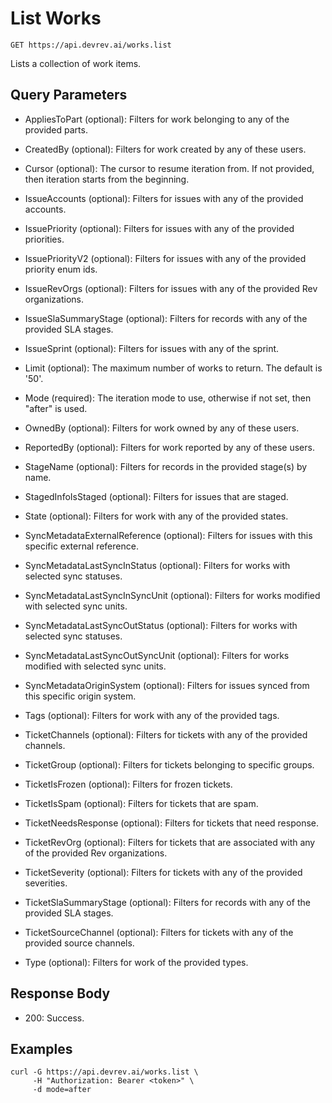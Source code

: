 # List Works

```http
GET https://api.devrev.ai/works.list
```

Lists a collection of work items.



## Query Parameters

- AppliesToPart (optional): Filters for work belonging to any of the provided parts.
- CreatedBy (optional): Filters for work created by any of these users.
- Cursor (optional): The cursor to resume iteration from. If not provided, then iteration
starts from the beginning.

- IssueAccounts (optional): Filters for issues with any of the provided accounts.
- IssuePriority (optional): Filters for issues with any of the provided priorities.
- IssuePriorityV2 (optional): Filters for issues with any of the provided priority enum ids.

- IssueRevOrgs (optional): Filters for issues with any of the provided Rev organizations.

- IssueSlaSummaryStage (optional): Filters for records with any of the provided SLA stages.
- IssueSprint (optional): Filters for issues with any of the sprint.
- Limit (optional): The maximum number of works to return. The default is '50'.

- Mode (required): The iteration mode to use, otherwise if not set, then "after" is
used.

- OwnedBy (optional): Filters for work owned by any of these users.
- ReportedBy (optional): Filters for work reported by any of these users.
- StageName (optional): Filters for records in the provided stage(s) by name.
- StagedInfoIsStaged (optional): Filters for issues that are staged.
- State (optional): Filters for work with any of the provided states.
- SyncMetadataExternalReference (optional): Filters for issues with this specific external reference.
- SyncMetadataLastSyncInStatus (optional): Filters for works with selected sync statuses.
- SyncMetadataLastSyncInSyncUnit (optional): Filters for works modified with selected sync units.
- SyncMetadataLastSyncOutStatus (optional): Filters for works with selected sync statuses.
- SyncMetadataLastSyncOutSyncUnit (optional): Filters for works modified with selected sync units.
- SyncMetadataOriginSystem (optional): Filters for issues synced from this specific origin system.

- Tags (optional): Filters for work with any of the provided tags.
- TicketChannels (optional): Filters for tickets with any of the provided channels.
- TicketGroup (optional): Filters for tickets belonging to specific groups.
- TicketIsFrozen (optional): Filters for frozen tickets.
- TicketIsSpam (optional): Filters for tickets that are spam.
- TicketNeedsResponse (optional): Filters for tickets that need response.
- TicketRevOrg (optional): Filters for tickets that are associated with any of the provided Rev
organizations.

- TicketSeverity (optional): Filters for tickets with any of the provided severities.
- TicketSlaSummaryStage (optional): Filters for records with any of the provided SLA stages.
- TicketSourceChannel (optional): Filters for tickets with any of the provided source channels.

- Type (optional): Filters for work of the provided types.

## Response Body

- 200: Success.

## Examples

```shell
curl -G https://api.devrev.ai/works.list \
     -H "Authorization: Bearer <token>" \
     -d mode=after
```